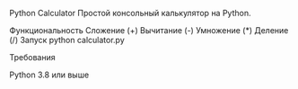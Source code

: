 Python Calculator
Простой консольный калькулятор на Python.

Функциональность
Сложение (+)
Вычитание (-)
Умножение (*)
Деление (/)
Запуск
python calculator.py

Требования

Python 3.8 или выше
